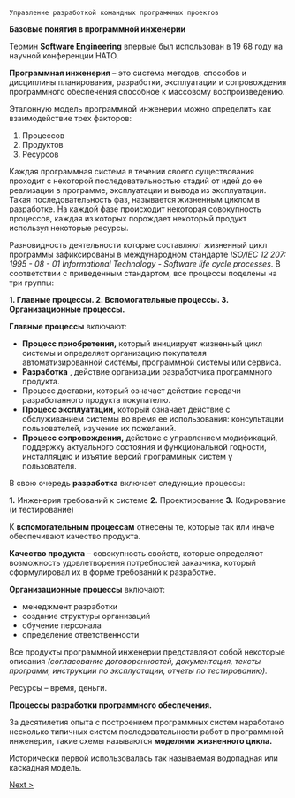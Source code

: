 ```
Управление разработкой командных программных проектов
```
**Базовые понятия в программной инженерии**

Термин **Software Engineering** впервые был использован в 19 68 году на научной конференции
НАТО.

**Программная инженерия** – это система методов, способов и дисциплины планирования,
разработки, эксплуатации и сопровождения программного обеспечения способное к массовому
воспроизведению.

Эталонную модель программной инженерии можно определить как взаимодействие трех
факторов:

1. Процессов
2. Продуктов
3. Ресурсов

Каждая программная система в течении своего существования проходит с некоторой
последовательностью стадий от идей до ее реализации в программе, эксплуатации и вывода из
эксплуатации. Такая последовательность фаз, называется жизненным циклом в разработке. На
каждой фазе происходит некоторая совокупность процессов, каждая из которых порождает
некоторый продукт используя некоторые ресурсы.

Разновидность деятельности которые составляют жизненный цикл программы зафиксированы в
международном стандарте _ISO/IEC 12 207: 1995 - 08 - 01 Informational Technology - Software life cycle
processes_. В соответствии с приведенным стандартом, все процессы поделены на три группы:

**1. Главные процессы.
2. Вспомогательные процессы.
3. Организационные процессы.**

**Главные процессы** включают:

- **Процесс приобретения,** который инициирует жизненный цикл системы и определяет
    организацию покупателя автоматизированной системы, программной системы или
    сервиса.
- **Разработка** , действие организации разработчика программного продукта.
- Процесс доставки, который означает действие передачи разработанного продукта
    покупателю.
- **Процесс эксплуатации,** который означает действие с обслуживанием системы во время ее
    использования: консультации пользователей, изучение их пожеланий.
- **Процесс сопровождения,** действие с управлением модификаций, поддержку актуального
    состояния и функциональной годности, инсталляцию и изъятие версий программных
    систем у пользователя.

В свою очередь **разработка** включает следующие процессы:

**1.** Инженерия требований к системе
**2.** Проектирование
**3.** Кодирование (и тестирование)

К **вспомогательным процессам** отнесены те, которые так или иначе обеспечивают качество
продукта.


**Качество продукта** – совокупность свойств, которые определяют возможность удовлетворения
потребностей заказчика, который сформулировал их в форме требований к разработке.

**Организационные процессы** включают:

- менеджмент разработки
- создание структуры организаций
- обучение персонала
- определение ответственности

Все продукты программной инженерии представляют собой некоторые описания _(согласование
договоренностей, документация, тексты программ, инструкции по эксплуатации, отчеты по
тестированию)._

Ресурсы – время, деньги.

**Процессы разработки программного обеспечения.**

За десятилетия опыта с построением программных систем наработано несколько типичных систем
последовательности работ в программной инженерии, такие схемы называются **моделями
жизненного цикла.**

Исторически первой использовалась так называемая водопадная или каскадная модель.


[Next >](2.md)